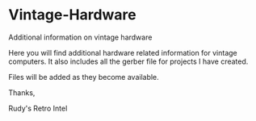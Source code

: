 # Vintage-Hardware
Additional information on vintage hardware

Here you will find additional hardware related information for vintage computers. It also includes all the gerber file for projects I have created.

Files will be added as they become available.

Thanks, 

Rudy's Retro Intel
